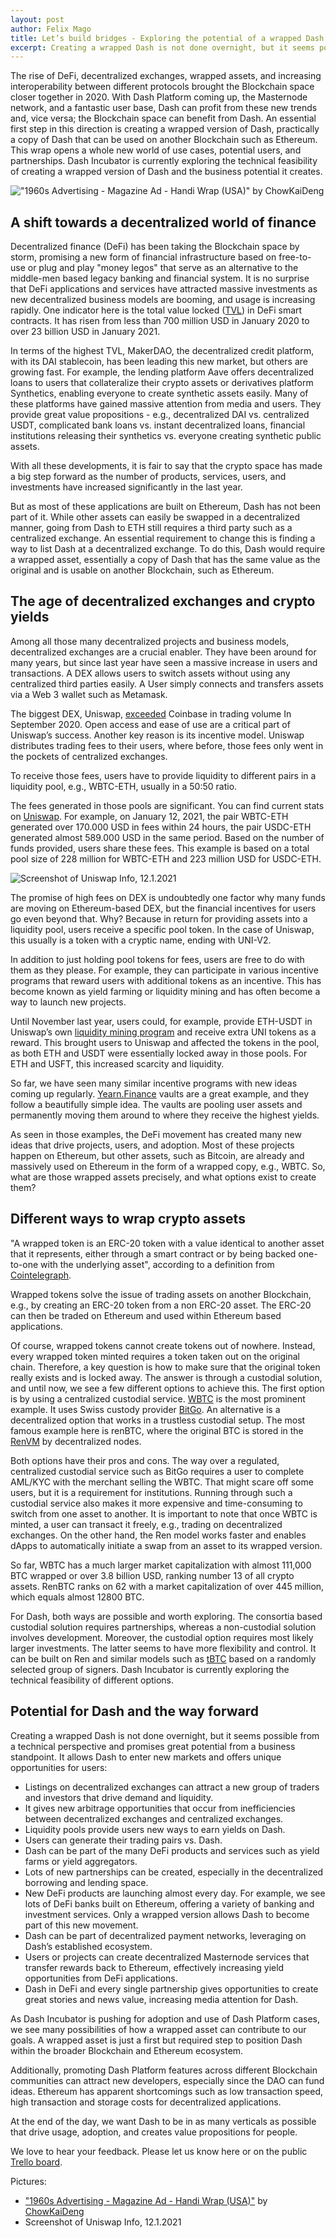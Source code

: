 ```yaml
---
layout: post
author: Felix Mago
title: Let’s build bridges - Exploring the potential of a wrapped Dash
excerpt: Creating a wrapped Dash is not done overnight, but it seems possible from a technical perspective and promises great potential from a business standpoint. It allows Dash to enter new markets and offers unique opportunities for user.
---
```

The rise of DeFi, decentralized exchanges, wrapped assets, and increasing interoperability between different protocols brought the Blockchain space closer together in 2020. With Dash Platform coming up, the Masternode network, and a fantastic user base, Dash can profit from these new trends and, vice versa; the Blockchain space can benefit from Dash. An essential first step in this direction is creating a wrapped version of Dash, practically a copy of Dash that can be used on another Blockchain such as Ethereum. This wrap opens a whole new world of use cases, potential users, and partnerships. Dash Incubator is currently exploring the technical feasibility of creating a wrapped version of Dash and the business potential it creates.

!["1960s Advertising - Magazine Ad - Handi Wrap (USA)" by ChowKaiDeng](/assets/image/1960s_Advertising_Magazine_Ad_Handi_Wrap_USA.jpg)

## A shift towards a decentralized world of finance

Decentralized finance (DeFi) has been taking the Blockchain space by storm, promising a new form of financial infrastructure based on free-to-use or plug and play "money legos" that serve as an alternative to the middle-men based legacy banking and financial system.
It is no surprise that DeFi applications and services have attracted massive investments as new decentralized business models are booming, and usage is increasing rapidly. One indicator here is the total value locked ([TVL](https://defipulse.com/)) in DeFi smart contracts. It has risen from less than 700 million USD in January 2020 to over 23 billion USD in January 2021.

In terms of the highest TVL, MakerDAO, the decentralized credit platform, with its DAI stablecoin, has been leading this new market, but others are growing fast. For example, the lending platform Aave offers decentralized loans to users that collateralize their crypto assets or derivatives platform Synthetics, enabling everyone to create synthetic assets easily. Many of these platforms have gained massive attention from media and users. They provide great value propositions - e.g., decentralized DAI vs. centralized USDT, complicated bank loans vs. instant decentralized loans, financial institutions releasing their synthetics vs. everyone creating synthetic public assets.

With all these developments, it is fair to say that the crypto space has made a big step forward as the number of products, services, users, and investments have increased significantly in the last year.

But as most of these applications are built on Ethereum, Dash has not been part of it. While other assets can easily be swapped in a decentralized manner, going from Dash to ETH still requires a third party such as a centralized exchange. An essential requirement to change this is finding a way to list Dash at a decentralized exchange. To do this, Dash would require a wrapped asset, essentially a copy of Dash that has the same value as the original and is usable on another Blockchain, such as Ethereum.

## The age of decentralized exchanges and crypto yields

Among all those many decentralized projects and business models, decentralized exchanges are a crucial enabler. They have been around for many years, but since last year have seen a massive increase in users and transactions. A DEX allows users to switch assets without using any centralized third parties easily. A User simply connects and transfers assets via a Web 3 wallet such as Metamask.

The biggest DEX, Uniswap, [exceeded](https://www.theblockcrypto.com/linked/79775/uniswap-coinbase-monthly-volume-september) Coinbase in trading volume In September 2020. Open access and ease of use are a critical part of Uniswap’s success. Another key reason is its incentive model. Uniswap distributes trading fees to their users, where before, those fees only went in the pockets of centralized exchanges.

To receive those fees, users have to provide liquidity to different pairs in a liquidity pool, e.g., WBTC-ETH, usually in a 50:50 ratio.

The fees generated in those pools are significant. You can find current stats on [Uniswap](https://info.uniswap.org/pairs). For example, on January 12, 2021, the pair WBTC-ETH generated over 170.000 USD in fees within 24 hours, the pair USDC-ETH generated almost 589.000 USD in the same period. Based on the number of funds provided, users share these fees. This example is based on a total pool size of 228 million for WBTC-ETH and 223 million USD for USDC-ETH.

![Screenshot of Uniswap Info, 12.1.2021](/assets/image/Uniswap_fees_Jan_12_2021.jpg)

The promise of high fees on DEX is undoubtedly one factor why many funds are moving on Ethereum-based DEX, but the financial incentives for users go even beyond that. Why? Because in return for providing assets into a liquidity pool, users receive a specific pool token. In the case of Uniswap, this usually is a token with a cryptic name, ending with UNI-V2.

In addition to just holding pool tokens for fees, users are free to do with them as they please. For example, they can participate in various incentive programs that reward users with additional tokens as an incentive. This has become known as yield farming or liquidity mining and has often become a way to launch new projects.

Until November last year, users could, for example, provide ETH-USDT in Uniswap’s own [liquidity mining program](https://www.theblockcrypto.com/linked/84762/dex-uniswap-liquidity-mining-over) and receive extra UNI tokens as a reward. This brought users to Uniswap and affected the tokens in the pool, as both ETH and USDT were essentially locked away in those pools. For ETH and USFT, this increased scarcity and liquidity.

So far, we have seen many similar incentive programs with new ideas coming up regularly. [Yearn.Finance](https://yearn.finance/) vaults are a great example, and they follow a beautifully simple idea. The vaults are pooling user assets and permanently moving them around to where they receive the highest yields.

As seen in those examples, the DeFi movement has created many new ideas that drive projects, users, and adoption. Most of these projects happen on Ethereum, but other assets, such as Bitcoin, are already and massively used on Ethereum in the form of a wrapped copy, e.g., WBTC. So, what are those wrapped assets precisely, and what options exist to create them?

## Different ways to wrap crypto assets

"A wrapped token is an ERC-20 token with a value identical to another asset that it represents, either through a smart contract or by being backed one-to-one with the underlying asset", according to a definition from [Cointelegraph](https://coinmarketcap.com/alexandria/article/what-is-wrapped-bitcoin).

Wrapped tokens solve the issue of trading assets on another Blockchain, e.g., by creating an ERC-20 token from a non ERC-20 asset. The ERC-20 can then be traded on Ethereum and used within Ethereum based applications.

Of course, wrapped tokens cannot create tokens out of nowhere. Instead, every wrapped token minted requires a token taken out on the original chain. Therefore, a key question is how to make sure that the original token really exists and is locked away. The answer is through a custodial solution, and until now, we see a few different options to achieve this.
The first option is by using a centralized custodial service. [WBTC](https://wbtc.network/) is the most prominent example. It uses Swiss custody provider [BitGo](https://www.bitgo.com/). An alternative is a decentralized option that works in a trustless custodial setup. The most famous example here is renBTC, where the original BTC is stored in the [RenVM](https://medium.com/renproject/how-renvm-actually-works-c2f76a2630c4) by decentralized nodes.

Both options have their pros and cons. The way over a regulated, centralized custodial service such as BitGo requires a user to complete AML/KYC with the merchant selling the WBTC. That might scare off some users, but it is a requirement for institutions. Running through such a custodial service also makes it more expensive and time-consuming to switch from one asset to another. It is important to note that once WBTC is minted, a user can transact it freely, e.g., trading on decentralized exchanges. On the other hand, the Ren model works faster and enables dApps to automatically initiate a swap from an asset to its wrapped version.

So far, WBTC has a much larger market capitalization with almost 111,000 BTC wrapped or over 3.8 billion USD, ranking number 13 of all crypto assets. RenBTC ranks on 62 with a market capitalization of over 445 million, which equals almost 12800 BTC.

For Dash, both ways are possible and worth exploring. The consortia based custodial solution requires partnerships, whereas a non-custodial solution involves development.
Moreover, the custodial option requires most likely larger investments. The latter seems to have more flexibility and control. It can be built on Ren and similar models such as [tBTC](https://defipulse.com/blog/what-is-tbtc/) based on a randomly selected group of signers. Dash Incubator is currently exploring the technical feasibility of different options.

## Potential for Dash and the way forward

Creating a wrapped Dash is not done overnight, but it seems possible from a technical perspective and promises great potential from a business standpoint. It allows Dash to enter new markets and offers unique opportunities for users:

- Listings on decentralized exchanges can attract a new group of traders and investors that drive demand and liquidity.
- It gives new arbitrage opportunities that occur from inefficiencies between decentralized exchanges and centralized exchanges.
- Liquidity pools provide users new ways to earn yields on Dash.
- Users can generate their trading pairs vs. Dash.
- Dash can be part of the many DeFi products and services such as yield farms or yield aggregators.
- Lots of new partnerships can be created, especially in the decentralized borrowing and lending space.
- New DeFi products are launching almost every day. For example, we see lots of DeFi banks built on Ethereum, offering a variety of banking and investment services. Only a wrapped version allows Dash to become part of this new movement.
- Dash can be part of decentralized payment networks, leveraging on Dash’s established ecosystem.
- Users or projects can create decentralized Masternode services that transfer rewards back to Ethereum, effectively increasing yield opportunities from DeFi applications.
- Dash in DeFi and every single partnership gives opportunities to create great stories and news value, increasing media attention for Dash.

As Dash Incubator is pushing for adoption and use of Dash Platform cases, we see many possibilities of how a wrapped asset can contribute to our goals. A wrapped asset is just a first but required step to position Dash within the broader Blockchain and Ethereum ecosystem.

Additionally, promoting Dash Platform features across different Blockchain communities can attract new developers, especially since the DAO can fund ideas. Ethereum has apparent shortcomings such as low transaction speed, high transaction and storage costs for decentralized applications.

At the end of the day, we want Dash to be in as many verticals as possible that drive usage, adoption, and creates value propositions for people.

We love to hear your feedback. Please let us know here or on the public [Trello board](https://trello.com/c/rSjuWCp3).

Pictures:
- ["1960s Advertising - Magazine Ad - Handi Wrap (USA)"](https://www.flickr.com/photos/62205794@N00/517261750) by [ChowKaiDeng](https://www.flickr.com/photos/62205794@N00)
- Screenshot of Uniswap Info, 12.1.2021
